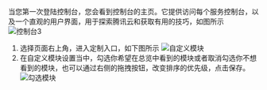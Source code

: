 当您第一次登陆控制台，您会看到控制台的主页。它提供访问每个服务控制台，以及一个直观的用户界面，用于探索腾讯云和获取有用的技巧，如图所示
![控制台3](https://mc.qcloudimg.com/static/img/b72e292bbcc3f7613ceed94b91b2ef86/image.jpg)
1. 选择页面右上角，进入定制入口，如下图所示
![自定义模块](https://mc.qcloudimg.com/static/img/27310f238910520c73eaaa3dbbf7c6ef/image.jpg)
2. 在自定义模块设置当中，勾选你希望在总览中看到的模块或者取消勾选你不想看到的模块，也可以通过右侧的拖拽按钮，改变排序的优先级，点击保存。
![勾选模块](https://mc.qcloudimg.com/static/img/07a734b04acba081e33dca9dba26d9fd/image.jpg)
